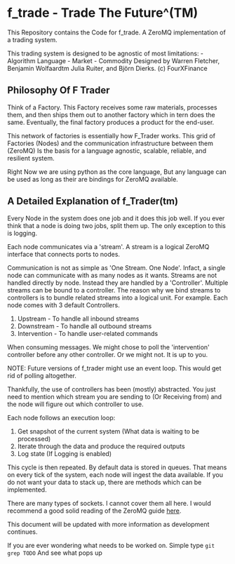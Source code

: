 
# f_trade - Trade The Future^(TM)

This Repository contains the Code for f_trade. A ZeroMQ implementation of a trading system.

This trading system is designed to be agnostic of most limitations:
    - Algorithm Language
    - Market
    - Commodity
Designed by Warren Fletcher, Benjamin Wolfaardtm Julia Ruiter, and Björn Dierks. (c) FourXFinance

## Philosophy Of F Trader

Think of a Factory. This Factory receives some raw materials, processes them, and then ships them out to another factory which in tern does the same. Eventually, the final factory produces a product for the end-user. 

This network of factories is essentially how F_Trader works. This grid of Factories (Nodes) and the communication infrastructure between them (ZeroMQ) Is the basis for a language agnostic, scalable, reliable, and resilient system.

Right Now we are using python as the core language, But any language can be used as long as their are bindings for ZeroMQ available.


## A Detailed Explanation of f_Trader(tm)

Every Node in the system does one job and it does this job well. If you ever think that a node is doing two jobs, split them up. The only exception to this is logging. 

Each node communicates via a 'stream'. A stream is a logical ZeroMQ interface that connects ports to nodes.

Communication is not as simple as 'One Stream. One Node'. Infact, a single node can communicate with as many nodes as it wants. Streams are not handled directly by node. Instead they are handled by a 'Controller'. Multiple streams can be bound to a controller. The reason why we bind streams to controllers is to bundle related streams into a logical unit. For example. Each node comes with 3 default Controllers.

1. Upstream - To handle all inbound streams
2. Downstream - To handle all outbound streams
3. Intervention - To handle user-related commands

When consuming messages. We might chose to poll the 'intervention' controller before any other controller. Or we might not. It is up to you. 

NOTE: Future versions of f_trader might use an event loop. This would get rid of polling altogether.

Thankfully, the use of controllers has been (mostly) abstracted. You just need to mention which stream you are sending to (Or Receiving from) and the node will figure out which controller to use.

Each node follows an execution loop:

1. Get snapshot of the current system (What data is waiting to be processed)
2. Iterate through the data and produce the required outputs
3. Log state (If Logging is enabled)

This cycle is then repeated. By default data is stored in queues. That means on every tick of the system, each node will ingest the data available. If you do not want your data to stack up, there are methods which can be implemented.

There are many types of sockets. I cannot cover them all here. I would recommend a good solid reading of the ZeroMQ guide [here](https://zguide.zeromq.org/).

This document will be updated with more information as development continues.

If you are ever wondering what needs to be worked on. Simple type  `git grep TODO` And see what pops up
